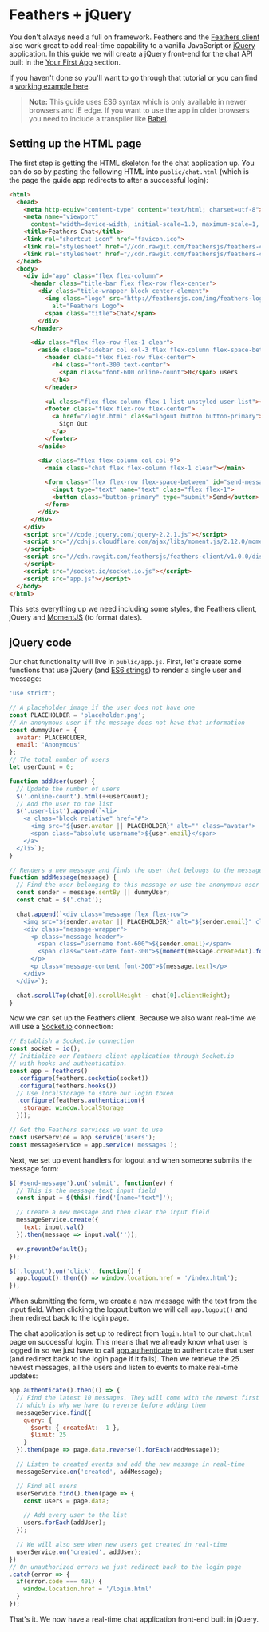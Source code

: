 # Feathers + jQuery

You don't always need a full on framework. Feathers and the [Feathers client](../clients/feathers.md) also work great to add real-time capability to a vanilla JavaScript or [jQuery](http://jquery.com/) application. In this guide we will create a jQuery front-end for the chat API built in the [Your First App](../getting-started/readme.md) section.

If you haven't done so you'll want to go through that tutorial or you can find a [working example here](https://github.com/feathersjs/feathers-chat).

> __Note:__ This guide uses ES6 syntax which is only available in newer browsers and IE edge. If you want to use the app in older browsers you need to include a transpiler like [Babel](https://babeljs.io/).


## Setting up the HTML page

The first step is getting the HTML skeleton for the chat application up. You can do so by pasting the following HTML into `public/chat.html` (which is the page the guide app redirects to after a successful login):

```html
<html>
  <head>
    <meta http-equiv="content-type" content="text/html; charset=utf-8">
    <meta name="viewport"
      content="width=device-width, initial-scale=1.0, maximum-scale=1, user-scalable=0" />
    <title>Feathers Chat</title>
    <link rel="shortcut icon" href="favicon.ico">
    <link rel="stylesheet" href="//cdn.rawgit.com/feathersjs/feathers-chat/v0.1.0/public/base.css">
    <link rel="stylesheet" href="//cdn.rawgit.com/feathersjs/feathers-chat/v0.1.0/public/chat.css">
  </head>
  <body>
    <div id="app" class="flex flex-column">
      <header class="title-bar flex flex-row flex-center">
        <div class="title-wrapper block center-element">
          <img class="logo" src="http://feathersjs.com/img/feathers-logo-wide.png"
            alt="Feathers Logo">
          <span class="title">Chat</span>
        </div>
      </header>

      <div class="flex flex-row flex-1 clear">
        <aside class="sidebar col col-3 flex flex-column flex-space-between">
          <header class="flex flex-row flex-center">
            <h4 class="font-300 text-center">
              <span class="font-600 online-count">0</span> users
            </h4>
          </header>

          <ul class="flex flex-column flex-1 list-unstyled user-list"></ul>
          <footer class="flex flex-row flex-center">
            <a href="/login.html" class="logout button button-primary">
              Sign Out
            </a>
          </footer>
        </aside>

        <div class="flex flex-column col col-9">
          <main class="chat flex flex-column flex-1 clear"></main>

          <form class="flex flex-row flex-space-between" id="send-message">
            <input type="text" name="text" class="flex flex-1">
            <button class="button-primary" type="submit">Send</button>
          </form>
        </div>
      </div>
    </div>
    <script src="//code.jquery.com/jquery-2.2.1.js"></script>
    <script src="//cdnjs.cloudflare.com/ajax/libs/moment.js/2.12.0/moment.js">
    </script>
    <script src="//cdn.rawgit.com/feathersjs/feathers-client/v1.0.0/dist/feathers.js">
    </script>
    <script src="/socket.io/socket.io.js"></script>
    <script src="app.js"></script>
  </body>
</html>
```

This sets everything up we need including some styles, the Feathers client, jQuery and [MomentJS](http://momentjs.com/) (to format dates).


## jQuery code

Our chat functionality will live in `public/app.js`. First, let's create some functions that use jQuery (and [ES6 strings](https://developer.mozilla.org/en-US/docs/Web/JavaScript/Reference/Template_literals)) to render a single user and message:

```js
'use strict';

// A placeholder image if the user does not have one
const PLACEHOLDER = 'placeholder.png';
// An anonymous user if the message does not have that information
const dummyUser = {
  avatar: PLACEHOLDER,
  email: 'Anonymous'
};
// The total number of users
let userCount = 0;

function addUser(user) {
  // Update the number of users
  $('.online-count').html(++userCount);
  // Add the user to the list
  $('.user-list').append(`<li>
    <a class="block relative" href="#">
      <img src="${user.avatar || PLACEHOLDER}" alt="" class="avatar">
      <span class="absolute username">${user.email}</span>
    </a>
  </li>`);
}

// Renders a new message and finds the user that belongs to the message
function addMessage(message) {
  // Find the user belonging to this message or use the anonymous user if not found
  const sender = message.sentBy || dummyUser;
  const chat = $('.chat');

  chat.append(`<div class="message flex flex-row">
    <img src="${sender.avatar || PLACEHOLDER}" alt="${sender.email}" class="avatar">
    <div class="message-wrapper">
      <p class="message-header">
        <span class="username font-600">${sender.email}</span>
        <span class="sent-date font-300">${moment(message.createdAt).format('MMM Do, hh:mm:ss')}</span>
      </p>
      <p class="message-content font-300">${message.text}</p>
    </div>
  </div>`);

  chat.scrollTop(chat[0].scrollHeight - chat[0].clientHeight);
}
```

Now we can set up the Feathers client. Because we also want real-time we will use a [Socket.io](../clients/socket-io.md) connection:

```js
// Establish a Socket.io connection
const socket = io();
// Initialize our Feathers client application through Socket.io
// with hooks and authentication.
const app = feathers()
  .configure(feathers.socketio(socket))
  .configure(feathers.hooks())
  // Use localStorage to store our login token
  .configure(feathers.authentication({
    storage: window.localStorage
  }));

// Get the Feathers services we want to use
const userService = app.service('users');
const messageService = app.service('messages');
```

Next, we set up event handlers for logout and when someone submits the message form:

```js
$('#send-message').on('submit', function(ev) {
  // This is the message text input field
  const input = $(this).find('[name="text"]');

  // Create a new message and then clear the input field
  messageService.create({
    text: input.val()
  }).then(message => input.val(''));

  ev.preventDefault();
});

$('.logout').on('click', function() {
  app.logout().then(() => window.location.href = '/index.html');
});
```

When submitting the form, we create a new message with the text from the input field. When clicking the logout button we will call `app.logout()` and then redirect back to the login page.

The chat application is set up to redirect from `login.html` to our `chat.html` page on successful login. This means that we already know what user is logged in so we just have to call [app.authenticate](../authentication/client.md) to authenticate that user (and redirect back to the login page if it fails). Then we retrieve the 25 newest messages, all the users and listen to events to make real-time updates:

```js
app.authenticate().then(() => {
  // Find the latest 10 messages. They will come with the newest first
  // which is why we have to reverse before adding them
  messageService.find({
    query: {
      $sort: { createdAt: -1 },
      $limit: 25
    }
  }).then(page => page.data.reverse().forEach(addMessage));

  // Listen to created events and add the new message in real-time
  messageService.on('created', addMessage);

  // Find all users
  userService.find().then(page => {
    const users = page.data;

    // Add every user to the list
    users.forEach(addUser);
  });

  // We will also see when new users get created in real-time
  userService.on('created', addUser);
})
// On unauthorized errors we just redirect back to the login page
.catch(error => {
  if(error.code === 401) {
    window.location.href = '/login.html'
  }
});
```

That's it. We now have a real-time chat application front-end built in jQuery.

